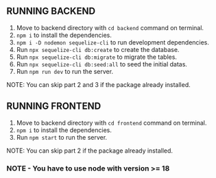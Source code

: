 ## RUNNING BACKEND
1. Move to backend directory with `cd backend` command on terminal.
2. `npm i` to install the dependencies.
3. `npm i -D nodemon sequelize-cli` to run development dependencies.
4. Run `npx sequelize-cli db:create` to create the database.
5. Run `npx sequelize-cli db:migrate` to migrate the tables.
6. Run `npx sequelize-cli db:seed:all` to seed the initial datas.
7. Run `npm run dev` to run the server.

NOTE: You can skip part 2 and 3 if the package already installed.
## RUNNING FRONTEND
1. Move to backend directory with `cd frontend` command on terminal.
2. `npm i` to install the dependencies.
3. Run `npm start` to run the server.

NOTE: You can skip part 2 if the package already installed.

### NOTE - You have to use node with version >= 18
